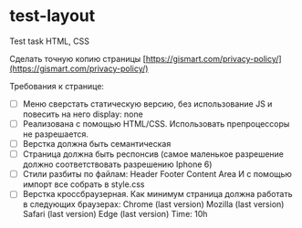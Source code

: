 # test-layout
Test task HTML, CSS

Сделать точную копию страницы
[https://gismart.com/privacy-policy/](https://gismart.com/privacy-policy/)

Требования к странице:
- [ ] Меню сверстать статическую версию, без использование JS и повесить на него display: none
- [ ] Реализована с помощью HTML/CSS. Использовать препроцессоры не
разрешается.
- [ ] Верстка должна быть семантическая
- [ ] Страница должна быть респонсив (самое маленькое разрешение должно
соответствовать разрешению Iphone 6)
- [ ] Стили разбиты по файлам:
Header
Footer
Content Area
И с помощью импорт все собрать в style.css
- [ ] Верстка кроссбраузерная. Как минимум страница должна работать в следующих
браузерах:
Chrome (last version)
Mozilla (last version)
Safari (last version)
Edge (last version)
Time: 10h

